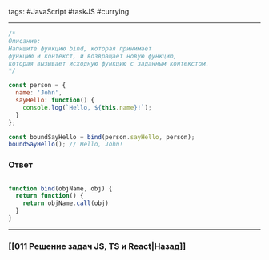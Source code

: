 tags: #JavaScript #taskJS #currying 
____

```js
/*
Описание: 
Напишите функцию bind, которая принимает 
функцию и контекст, и возвращает новую функцию, 
которая вызывает исходную функцию с заданным контекстом.
*/

const person = {
  name: 'John',
  sayHello: function() {
    console.log(`Hello, ${this.name}!`);
  }
};

const boundSayHello = bind(person.sayHello, person);
boundSayHello(); // Hello, John!
```

### Ответ

```js

function bind(objName, obj) {
  return function() {
    return objName.call(obj)
  }
}
```

___
### [[011 Решение задач JS, TS и React|Назад]]